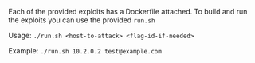 Each of the provided exploits has a Dockerfile attached.
To build and run the exploits you can use the provided `run.sh`

Usage: `./run.sh <host-to-attack> <flag-id-if-needed>`

Example: `./run.sh 10.2.0.2 test@example.com`